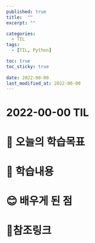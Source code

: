 ```yaml
---
published: true
title:  ""
excerpt: ""

categories:
  - TIL
tags:
  - [TIL, Python]

toc: true
toc_sticky: true
 
date: 2022-00-00
last_modified_at: 2022-00-00
---
```


# **2022-00-00 TIL**

# 🤔 오늘의 학습목표


# 📃 학습내용

# 😊 배우게 된 점


# 📌참조링크
